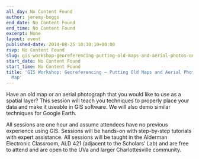 ```yaml
---
all_day: No Content Found
author: jeremy-boggs
end_date: No Content Found
end_time: No Content Found
excerpt: None
layout: event
published-date: 2014-08-25 10:30:10+00:00
rsvp: No Content Found
slug: gis-workshop-georeferencing-putting-old-maps-and-aerial-photos-on-your-map
start_date: No Content Found
start_time: No Content Found
title: 'GIS Workshop: Georeferencing – Putting Old Maps and Aerial Photos on Your
  Map'
---
```


Have an old map or an aerial photograph that you would like to use as a spatial layer? This session will teach you techniques to properly place your data and make it useable in GIS software. We will also demo similar techniques for Google Earth.

All sessions are one hour and assume attendees have no previous experience using GIS. Sessions will be hands-on with step-by-step tutorials with expert assistance. All sessions will be taught in the Alderman Electronic Classroom, ALD 421 (adjacent to the Scholars’ Lab) and are free to attend and are open to the UVa and larger Charlottesville community.
